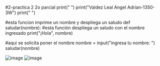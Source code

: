 #2-practica 2 2o parcial
print(" ")
print("Valdez Leal Angel Adrian-1350-3W")
print(" ")

#esta funcion imprime un nombre y despliega un saludo
def saludar(nombre):
#esta función despliega un saludo con el nombre ingresado
    print("¡Hola", nombre)

#aqui se solicita poner el nombre
nombre = input("ingresa tu nombre: ")
saludar(nombre)

![image](https://github.com/user-attachments/assets/ae261bda-756a-4a26-a3d4-0a69cab68344)
![image](https://github.com/user-attachments/assets/fd28a8fb-87c8-42dc-80e3-8f63e66b8b03)


